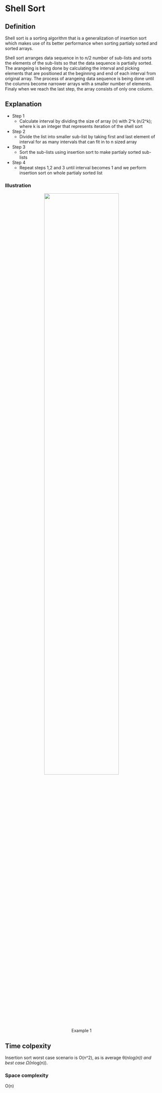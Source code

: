 # Shell Sort

## Definition

Shell sort is a sorting algorithm that is a generalization of insertion sort which makes use of its better performance when sorting
partialy sorted and sorted arrays.

Shell sort arranges data sequence in to n/2 number of sub-lists and sorts the elements of the sub-lists so that the data sequence is partially sorted.
The arangeing is being done by calculating the interval and picking elements that are positioned at the beginning and end
of each interval from original array.
The process of arangeing data sequence is being done until the columns become narrower arrays with a smaller number of elements.
Finaly when we reach the last step, the array consists of only one column. 


## Explanation

- Step 1 
  - Calculate interval by dividing the size of array (n) with 2^k (n/2^k); where k is an integer that represents iteration of the shell sort 
- Step 2 
  - Divide the list into smaller sub-list by taking first and last element of interval for as many intervals that can fit in to n sized array
- Step 3 
  - Sort the sub-lists using insertion sort to make partialy sorted sub-lists
- Step 4
  - Repeat steps 1,2 and 3 until interval becomes 1 and we perform insertion sort on whole partialy sorted list

### Illustration 

<p align="center">
  <img width="70%" src="https://user-images.githubusercontent.com/45321513/212158481-e8d1cb8b-7e38-42c1-9c58-d808209eb9de.png" />
  <p align="center">Example 1</p>
</p>

## Time colpexity

Insertion sort worst case scenario is O(n^2), as is average θ(n*log(n)) and best case Ω(n*log(n)).

### Space complexity

O(n)
